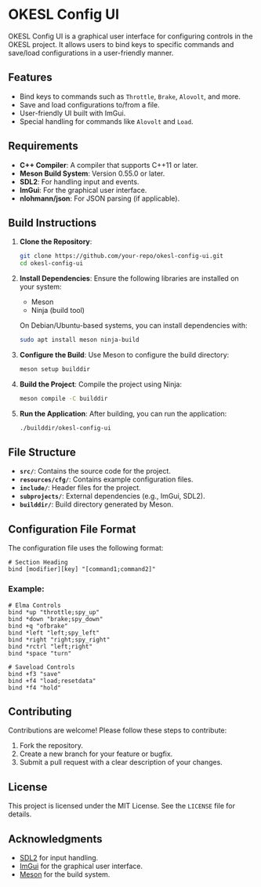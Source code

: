 # OKESL Config UI

OKESL Config UI is a graphical user interface for configuring controls in the OKESL project. It allows users to bind keys to specific commands and save/load configurations in a user-friendly manner.

## Features

- Bind keys to commands such as `Throttle`, `Brake`, `Alovolt`, and more.
- Save and load configurations to/from a file.
- User-friendly UI built with ImGui.
- Special handling for commands like `Alovolt` and `Load`.

## Requirements

- **C++ Compiler**: A compiler that supports C++11 or later.
- **Meson Build System**: Version 0.55.0 or later.
- **SDL2**: For handling input and events.
- **ImGui**: For the graphical user interface.
- **nlohmann/json**: For JSON parsing (if applicable).

## Build Instructions

1. **Clone the Repository**:
   ```bash
   git clone https://github.com/your-repo/okesl-config-ui.git
   cd okesl-config-ui
   ```

2. **Install Dependencies**:
   Ensure the following libraries are installed on your system:
   - Meson
   - Ninja (build tool)

   On Debian/Ubuntu-based systems, you can install dependencies with:
   ```bash
   sudo apt install meson ninja-build
   ```

3. **Configure the Build**:
   Use Meson to configure the build directory:
   ```bash
   meson setup builddir
   ```

4. **Build the Project**:
   Compile the project using Ninja:
   ```bash
   meson compile -C builddir
   ```

5. **Run the Application**:
   After building, you can run the application:
   ```bash
   ./builddir/okesl-config-ui
   ```

## File Structure

- **`src/`**: Contains the source code for the project.
- **`resources/cfg/`**: Contains example configuration files.
- **`include/`**: Header files for the project.
- **`subprojects/`**: External dependencies (e.g., ImGui, SDL2).
- **`builddir/`**: Build directory generated by Meson.

## Configuration File Format

The configuration file uses the following format:
```properties
# Section Heading
bind [modifier][key] "[command1;command2]"
```

### Example:
```properties
# Elma Controls
bind *up "throttle;spy_up"
bind *down "brake;spy_down"
bind +q "ofbrake"
bind *left "left;spy_left"
bind *right "right;spy_right"
bind *rctrl "left;right"
bind *space "turn"

# Saveload Controls
bind +f3 "save"
bind +f4 "load;resetdata"
bind *f4 "hold"
```

## Contributing

Contributions are welcome! Please follow these steps to contribute:
1. Fork the repository.
2. Create a new branch for your feature or bugfix.
3. Submit a pull request with a clear description of your changes.

## License

This project is licensed under the MIT License. See the `LICENSE` file for details.

## Acknowledgments

- [SDL2](https://www.libsdl.org/) for input handling.
- [ImGui](https://github.com/ocornut/imgui) for the graphical user interface.
- [Meson](https://mesonbuild.com/) for the build system.
